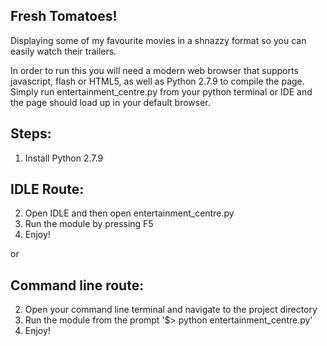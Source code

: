 Fresh Tomatoes!
---------------

Displaying some of my favourite movies in a shnazzy format so you can easily
watch their trailers.

In order to run this you will need a modern web browser that supports 
javascript, flash or HTML5, as well as Python 2.7.9 to compile the page.
Simply run entertainment_centre.py from your python terminal or IDE and the 
page should load up in your default browser.

Steps:
------
1. Install Python 2.7.9

IDLE Route:
----------
2. Open IDLE and then open entertainment_centre.py
3. Run the module by pressing F5
4. Enjoy!

  or

Command line route:
-------------------
2. Open your command line terminal and navigate to the project directory
3. Run the module from the prompt '$> python entertainment_centre.py'
4. Enjoy!
